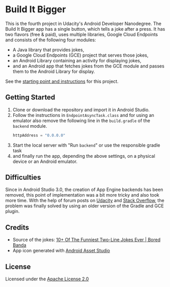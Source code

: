 # Build It Bigger

This is the fourth project in Udacity's Android Developer Nanodegree. The Build It Bigger app has a single button, which tells a joke after a press. It has two flavors (free & paid), uses multiple libraries, Google Cloud Endpoints and consists of the following four modules: 

- A Java library that provides jokes, 
- a Google Cloud Endpoints (GCE) project that serves those jokes, 
- an Android Library containing an activity for displaying jokes, 
- and an Android app that fetches jokes from the GCE module and passes them to the Android Library for display.

See the [starting point and instructions](https://github.com/udacity/ud867/tree/master/FinalProject) for this project.

## Getting Started

1. Clone or download the repository and import it in Android Studio.
2. Follow the instructions in `EndpointAsyncTask.class` and for using an emulator also remove the following line in the `build.gradle` of the `backend` module.
    ```gradle
    httpAddress = "0.0.0.0"
    ```
3. Start the local server with "Run `backend`" or use the responsible gradle task
4. and finally run the app, depending the above settings, on a physical device or an Android emulator.

## Difficulties

Since in Android Studio 3.0, the creation of App Engine backends has been removed, this point of implementation was a bit more tricky and also took more time. With the help of forum posts on [Udacity](https://de.udacity.com/) and [Stack Overflow](https://stackoverflow.com/), the problem was finally solved by using an older version of the Gradle and GCE plugin.

## Credits

* Source of the jokes: [10+ Of The Funniest Two-Line Jokes Ever | Bored Banda](https://www.boredpanda.com/funniest-two-line-jokes/)
* App icon generated with [Android Asset Studio](https://romannurik.github.io/AndroidAssetStudio/index.html)

## License

Licensed under the [Apache License 2.0](http://www.apache.org/licenses/LICENSE-2.0)
